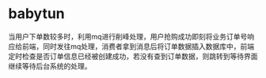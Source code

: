 # babytun
当用户下单数较多时，利用mq进行削峰处理，用户抢购成功即刻将业务订单号响应给前端，同时发往mq处理，消费者拿到消息后将订单数据插入数据库中，前端定时检查是否订单信息已经被创建成功，若没有查到订单数据，则跳转到等待界面继续等待后台系统的处理。